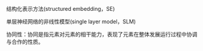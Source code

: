 结构化表示方法(structured embedding，SE)

单层神经网络的非线性模型(single layer  model，SLM)



协同性：协同是指元素对元素的相干能力，表现了元素在整体发展运行过程中协调与合作的性质。